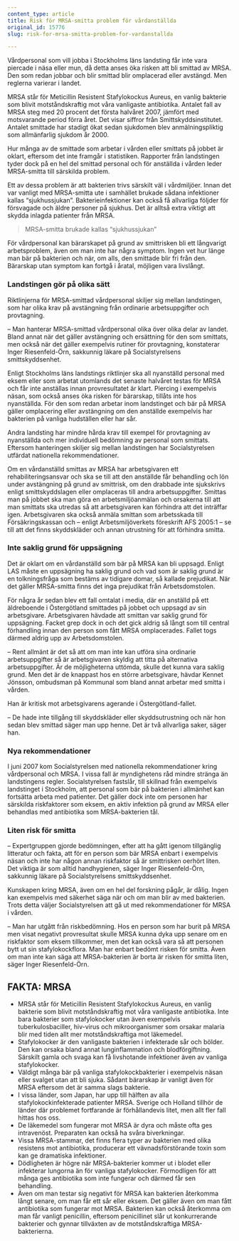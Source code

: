 ```yaml
---
content_type: article
title: Risk för MRSA-smitta problem för vårdanställda
original_id: 15776
slug: risk-for-mrsa-smitta-problem-for-vardanstallda

---
```


Vårdpersonal som vill jobba i Stockholms läns landsting får inte vara piercade i näsa eller mun, då detta anses öka risken att bli smittad av MRSA. Den som redan jobbar och blir smittad blir omplacerad eller avstängd. Men reglerna varierar i landet.

MRSA står för Meticillin Resistent Stafylokockus Aureus, en vanlig bakterie som blivit motståndskraftig mot våra vanligaste antibiotika. Antalet fall av MRSA steg med 20 procent det första halvåret 2007, jämfört med motsvarande period förra året. Det visar siffror från Smittskyddsinstitutet. Antalet smittade har stadigt ökat sedan sjukdomen blev anmälningspliktig som allmänfarlig sjukdom år 2000.

Hur många av de smittade som arbetar i vården eller smittats på jobbet är oklart, eftersom det inte framgår i statistiken. Rapporter från landstingen tyder dock på en hel del smittad personal och för anställda i vården leder MRSA-smitta till särskilda problem.

Ett av dessa problem är att bakterien trivs särskilt väl i vårdmiljöer. Innan det var vanligt med MRSA-smitta ute i samhället brukade sådana infektioner kallas “sjukhussjukan”. Bakterieinfektioner kan också få allvarliga följder för försvagade och äldre personer på sjukhus. Det är alltså extra viktigt att skydda inlagda patienter från MRSA.

> MRSA-smitta brukade kallas “sjukhussjukan”

För vårdpersonal kan bärarskapet på grund av smittrisken bli ett långvarigt arbetsproblem, även om man inte har några symptom. Ingen vet hur länge man bär på bakterien och när, om alls, den smittade blir fri från den. Bärarskap utan symptom kan fortgå i åratal, möjligen vara livslångt.

### Landstingen gör på olika sätt

Riktlinjerna för MRSA-smittad vårdpersonal skiljer sig mellan landstingen, som har olika krav på avstängning från ordinarie arbetsuppgifter och provtagning.

– Man hanterar MRSA-smittad vårdpersonal olika över olika delar av landet. Bland annat när det gäller avstängning och ersättning för den som smittats, men också när det gäller exempelvis rutiner för provtagning, konstaterar Inger Riesenfeld-Örn, sakkunnig läkare på Socialstyrelsens smittskyddsenhet.

Enligt Stockholms läns landstings riktlinjer ska all nyanställd personal med eksem eller som arbetat utomlands det senaste halvåret testas för MRSA och får inte anställas innan provresultatet är klart. Piercing i exempelvis näsan, som också anses öka risken för bärarskap, tillåts inte hos nyanställda. För den som redan arbetar inom landstinget och bär på MRSA gäller omplacering eller avstängning om den anställde exempelvis har bakterien på vanliga hudställen eller har sår.

Andra landsting har mindre hårda krav till exempel för provtagning av nyanställda och mer individuell bedömning av personal som smittats. Eftersom hanteringen skiljer sig mellan landstingen har Socialstyrelsen utfärdat nationella rekommendationer.

Om en vårdanställd smittas av MRSA har arbetsgivaren ett rehabiliteringsansvar och ska se till att den anställde får behandling och lön under avstängning på grund av smittrisk, om den drabbade inte sjukskrivs enligt smittskyddslagen eller omplaceras till andra arbetsuppgifter. Smittas man på jobbet ska man göra en arbetsmiljöanmälan och orsakerna till att man smittats ska utredas så att arbetsgivaren kan förhindra att det inträffar igen. Arbetsgivaren ska också anmäla smittan som arbetsskada till Försäkringskassan och – enligt Arbetsmiljöverkets föreskrift AFS 2005:1 – se till att det finns skyddskläder och annan utrustning för att förhindra smitta.

### Inte saklig grund för uppsägning

Det är oklart om en vårdanställd som bär på MRSA kan bli uppsagd. Enligt LAS måste en uppsägning ha saklig grund och vad som är saklig grund är en tolkningsfråga som bestäms av tidigare domar, så kallade prejudikat. När det gäller MRSA-smitta finns det inga prejudikat från Arbetsdomstolen.

För några år sedan blev ett fall omtalat i media, där en anställd på ett äldreboende i Östergötland smittades på jobbet och uppsagd av sin arbetsgivare. Arbetsgivaren hävdade att smittan var saklig grund för uppsägning. Facket grep dock in och det gick aldrig så långt som till central förhandling innan den person som fått MRSA omplacerades. Fallet togs därmed aldrig upp av Arbetsdomstolen.

– Rent allmänt är det så att om man inte kan utföra sina ordinarie arbetsuppgifter så är arbetsgivaren skyldig att titta på alternativa arbetsuppgifter. Är de möjligheterna uttömda, skulle det kunna vara saklig grund. Men det är de knappast hos en större arbetsgivare, hävdar Kennet Jönsson, ombudsman på Kommunal som bland annat arbetar med smitta i vården.

Han är kritisk mot arbetsgivarens agerande i Östergötland-fallet.

– De hade inte tillgång till skyddskläder eller skyddsutrustning och när hon sedan blev smittad säger man upp henne. Det är två allvarliga saker, säger han.

### Nya rekommendationer

I juni 2007 kom Socialstyrelsen med nationella rekommendationer kring vårdpersonal och MRSA. I vissa fall är myndighetens råd mindre stränga än landstingens regler. Socialstyrelsen fastslår, till skillnad från exempelvis landstinget i Stockholm, att personal som bär på bakterien i allmänhet kan fortsätta arbeta med patienter. Det gäller dock inte om personen har särskilda riskfaktorer som eksem, en aktiv infektion på grund av MRSA eller behandlas med antibiotika som MRSA-bakterien tål.

### Liten risk för smitta

– Expertgruppen gjorde bedömningen, efter att ha gått igenom tillgänglig litteratur och fakta, att för en person som bär MRSA enbart i exempelvis näsan och inte har någon annan riskfaktor så är smittrisken oerhört liten. Det viktiga är som alltid handhygienen, säger Inger Riesenfeld-Örn, sakkunnig läkare på Socialstyrelsens smittskyddsenhet.

Kunskapen kring MRSA, även om en hel del forskning pågår, är dålig. Ingen kan exempelvis med säkerhet säga när och om man blir av med bakterien. Trots detta väljer Socialstyrelsen att gå ut med rekommendationer för MRSA i vården.

– Man har utgått från riskbedömning. Hos en person som har burit på MRSA men visat negativt provresultat skulle MRSA kunna dyka upp senare om en riskfaktor som eksem tillkommer, men det kan också vara så att personen bytt ut sin stafylokockflora. Man har enbart bedömt risken för smitta. Även om man inte kan säga att MRSA-bakterien är borta är risken för smitta liten, säger Inger Riesenfeld-Örn.

FAKTA: MRSA
-----------

*   MRSA står för Meticillin Resistent Stafylokockus Aureus, en vanlig bakterie som blivit motståndskraftig mot våra vanligaste antibiotika. Inte bara bakterier som stafylokocker utan även exempelvis tuberkulosbaciller, hiv-virus och mikroorganismer som orsakar malaria blir med tiden allt mer motståndskraftiga mot läkemedel.
*   Stafylokocker är den vanligaste bakterien i infekterade sår och bölder. Den kan orsaka bland annat lunginflammation och blodförgiftning. Särskilt gamla och svaga kan få livshotande infektioner även av vanliga stafylokocker.
*   Väldigt många bär på vanliga stafylokockbakterier i exempelvis näsan eller svalget utan att bli sjuka. Sådant bärarskap är vanligt även för MRSA eftersom det är samma slags bakterie.
*   I vissa länder, som Japan, har upp till hälften av alla stafylokockinfekterade patienter MRSA. Sverige och Holland tillhör de länder där problemet fortfarande är förhållandevis litet, men allt fler fall hittas hos oss.
*   De läkemedel som fungerar mot MRSA är dyra och måste ofta ges intravenöst. Preparaten kan också ha svåra biverkningar.
*   Vissa MRSA-stammar, det finns flera typer av bakterien med olika resistens mot antibiotika, producerar ett vävnadsförstörande toxin som kan ge dramatiska infektioner.
*   Dödligheten är högre när MRSA-bakterier kommer ut i blodet eller infekterar lungorna än för vanliga stafylokocker. Förmodligen för att många ges antibiotika som inte fungerar och därmed får sen behandling.
*   Även om man testar sig negativt för MRSA kan bakterien återkomma långt senare, om man får ett sår eller eksem. Det gäller även om man fått antibiotika som fungerar mot MRSA. Bakterien kan också återkomma om man får vanligt penicillin, eftersom penicillinet slår ut konkurrerande bakterier och gynnar tillväxten av de motståndskraftiga MRSA-bakterierna.

